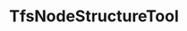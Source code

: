 ---
optionsClassName: TfsNodeStructureToolOptions
optionsClassFullName: MigrationTools.Tools.TfsNodeStructureToolOptions
configurationSamples:
- name: defaults
  order: 2
  description: 
  code: >-
    {
      "MigrationTools": {
        "Version": "16.0",
        "CommonTools": {
          "TfsNodeStructureTool": {
            "Areas": {
              "Filters": null,
              "Mappings": null
            },
            "Enabled": "True",
            "Iterations": {
              "Filters": null,
              "Mappings": null
            },
            "ReplicateAllExistingNodes": "True",
            "ShouldCreateMissingRevisionPaths": "True"
          }
        }
      }
    }
  sampleFor: MigrationTools.Tools.TfsNodeStructureToolOptions
- name: sample
  order: 1
  description: 
  code: >-
    {
      "MigrationTools": {
        "Version": "16.0",
        "CommonTools": {
          "TfsNodeStructureTool": {
            "Areas": {
              "Filters": [
                "*\\Team 1,*\\Team 1\\**"
              ],
              "Mappings": [
                {
                  "Match": "^migrationSource1([\\\\]?.*)$",
                  "Replacement": "MigrationTest5$1"
                },
                {
                  "Match": "^Skypoint Cloud([\\\\]?.*)$",
                  "Replacement": "MigrationTest5$1"
                },
                {
                  "Match": "^7473924d-c47f-4089-8f5c-077c728b576e([\\\\]?.*)$",
                  "Replacement": "MigrationTest5$1"
                }
              ]
            },
            "Enabled": "True",
            "Iterations": {
              "Filters": [
                "*\\Sprint*",
                "*\\Sprint*\\**"
              ],
              "Mappings": [
                {
                  "Match": "^migrationSource1([\\\\]?.*)$",
                  "Replacement": "MigrationTest5$1"
                },
                {
                  "Match": "^Skypoint Cloud([\\\\]?.*)$",
                  "Replacement": "MigrationTest5$1"
                },
                {
                  "Match": "^7473924d-c47f-4089-8f5c-077c728b576e([\\\\]?.*)$",
                  "Replacement": "MigrationTest5$1"
                }
              ]
            },
            "ReplicateAllExistingNodes": "True",
            "ShouldCreateMissingRevisionPaths": "True"
          }
        }
      }
    }
  sampleFor: MigrationTools.Tools.TfsNodeStructureToolOptions
- name: classic
  order: 3
  description: 
  code: >-
    {
      "$type": "TfsNodeStructureToolOptions",
      "Enabled": true,
      "Areas": {
        "Filters": [
          "*\\Team 1,*\\Team 1\\**"
        ],
        "Mappings": [
          {
            "Match": "^migrationSource1([\\\\]?.*)$",
            "Replacement": "MigrationTest5$1"
          },
          {
            "Match": "^Skypoint Cloud([\\\\]?.*)$",
            "Replacement": "MigrationTest5$1"
          },
          {
            "Match": "^7473924d-c47f-4089-8f5c-077c728b576e([\\\\]?.*)$",
            "Replacement": "MigrationTest5$1"
          }
        ]
      },
      "Iterations": {
        "Filters": [
          "*\\Sprint*",
          "*\\Sprint*\\**"
        ],
        "Mappings": [
          {
            "Match": "^migrationSource1([\\\\]?.*)$",
            "Replacement": "MigrationTest5$1"
          },
          {
            "Match": "^Skypoint Cloud([\\\\]?.*)$",
            "Replacement": "MigrationTest5$1"
          },
          {
            "Match": "^7473924d-c47f-4089-8f5c-077c728b576e([\\\\]?.*)$",
            "Replacement": "MigrationTest5$1"
          }
        ]
      },
      "ShouldCreateMissingRevisionPaths": true,
      "ReplicateAllExistingNodes": true
    }
  sampleFor: MigrationTools.Tools.TfsNodeStructureToolOptions
description: Tool for creating missing area and iteration path nodes in the target project during migration. Configurable through TfsNodeStructureToolOptions to specify which node types to create.
className: TfsNodeStructureTool
typeName: Tools
architecture: 
options:
- parameterName: Areas
  type: NodeOptions
  description: 'Rules to apply to the Area Path. Is an object of NodeOptions e.g. { "Filters": ["*/**"], "Mappings": [{"Match": "^oldProjectName([\\\\]?.*)$", "Replacement": "targetProjectA$1"}] }'
  defaultValue: '{"Filters": [], "Mappings": []}'
- parameterName: Enabled
  type: Boolean
  description: If set to `true` then the tool will run. Set to `false` and the processor will not run.
  defaultValue: missing XML code comments
- parameterName: Iterations
  type: NodeOptions
  description: 'Rules to apply to the Iteration Path. Is an object of NodeOptions e.g. { "Filters": ["*/**"], "Mappings": [{"Match": "^oldProjectName([\\\\]?.*)$", "Replacement": "targetProjectA$1"}] }'
  defaultValue: '{"Filters": [], "Mappings": []}'
- parameterName: ReplicateAllExistingNodes
  type: Boolean
  description: missing XML code comments
  defaultValue: missing XML code comments
- parameterName: ShouldCreateMissingRevisionPaths
  type: Boolean
  description: When set to True the susyem will try to create any missing missing area or iteration paths from the revisions.
  defaultValue: missing XML code comments
status: missing XML code comments
processingTarget: missing XML code comments
classFile: src/MigrationTools.Clients.TfsObjectModel/Tools/TfsNodeStructureTool.cs
optionsClassFile: src/MigrationTools.Clients.TfsObjectModel/Tools/TfsNodeStructureToolOptions.cs
notes:
  exists: true
  path: docs/Reference/Tools/TfsNodeStructureTool-notes.md
  markdown: >+
    ## Iteration Maps and Area Maps


    **NOTE: It is NOT posible to migrate a work item if the Area or Iteration path does not exist on the target project. This is because the work item will be created with the same Area and Iteration path as the source work item. If the path does not exist, the work item will not be created. _There is not way around this!_**


    You have two options to solve this problem:


    1. You can manually create the mentioned work items. This is a good option if you have a small number of work items or a small number of missing nodes. This will not work if you have work items that were moved from one project to another. Those Nodes are impossible to create in the target project.

    2. You can use the `AreaMaps` and `IterationMaps` to remap the nodes to existing nodes in the target project. This is a good option if you have a large number of work items or a large number of missing nodes.


    ### Overview


    These two configuration elements apply after the `NodeBasePaths` selector, i.e.

    only on Areas and Iterations that have been selected for migration. They allow

    to change the area path, respectively the iteration path, of migrated work items.


    These remapping rules are applied both while creating path nodes in the target

    project and when migrating work items.


    These remapping rules are applied with a higher priority than the

    `PrefixProjectToNodes` option. This means that if no declared rule matches the

    path and the `PrefixProjectToNodes` option is enabled, then the old behavior is

    used.


    The syntax is a dictionary of regular expressions and the replacement text.


    _Warning_: These follow the

    [.net regular expression language](https://docs.microsoft.com/en-us/dotnet/standard/base-types/regular-expression-language-quick-reference).

    The key in the dictionary is a regular expression search pattern, while the

    value is a regular expression replacement pattern. It is therefore possible to

    use back-references in the replacement string.


    _Warning_: Special characters in the acceptation of regular expressions _and_

    json both need to be escaped. For a key, this means, for example, that a

    literal backslash must be escaped for the regular expression language `\\`

    _and_ each of these backslashes must then be escaped for the json encoding:

    `\\\\`. In the replacement string, a literal `$` must be escaped with an

    additional `$` if it is followed by a number (due to the special meaning in

    regular expression replacement strings), while a backslash must be escaped

    (`\\`) due to the special meaning in json.


    _Advice_: To avoid unexpected results, always match terminating backslashes in

    the search pattern and replacement string: if a search pattern ends with a

    backslash, you should also put one in the replacement string, and if the search

    pattern does not include a terminating backslash, then none should be included

    in the replacement string.


    ### Configuration


    ```json

    "IterationMaps": {
      "^OriginalProject\\\\Path1(?=\\\\Sprint 2022)": "TargetProject\\AnotherPath\\NewTeam",
      "^OriginalProject\\\\Path1(?=\\\\Sprint 2020)": "TargetProject\\AnotherPath\\Archives\\Sprints 2020",
      "^OriginalProject\\\\Path2": "TargetProject\\YetAnotherPath\\Path2",
    },

    "AreaMaps": {
      "^OriginalProject\\\\(DescopeThis|DescopeThat)": "TargetProject\\Archive\\Descoped\\",
      "^OriginalProject\\\\(?!DescopeThis|DescopeThat)": "TargetProject\\NewArea\\",
    }

    ```


    - `"^OriginalProject\\\\Path1(?=\\\\Sprint 2022)": "TargetProject\\AnotherPath\\NewTeam",`

      In an iteration path, `OriginalProject\Path1` found at the beginning of the
      path, when followed by `\Sprint 2022`, will be replaced by
      `TargetProject\AnotherPath\NewTeam`.

      `OriginalProject\Path1\Sprint 2022\Sprint 01` will become
      `TargetProject\AnotherPath\NewTeam\Sprint 2022\Sprint 01` but
      `OriginalProject\Path1\Sprint 2020\Sprint 03` will _not_ be transformed by
      this rule.

    - `"^OriginalProject\\\\Path1(?=\\\\Sprint 2020)": "TargetProject\\AnotherPath\\Archives\\Sprints 2020",`

      In an iteration path, `OriginalProject\Path1` found at the beginning of the
      path, when followed by `\Sprint 2020`, will be replaced by
      `TargetProject\AnotherPath\Archives\\Sprints 2020`.

      `OriginalProject\Path1\Sprint 2020\Sprint 01` will become
      `TargetProject\AnotherPath\Archives\Sprint 2020\Sprint 01` but
      `OriginalProject\Path1\Sprint 2021\Sprint 03` will _not_ be transformed by
      this rule.

    - `"^OriginalProject\\\\Path2": "TargetProject\\YetAnotherPath\\Path2",`

      In an iteration path, `OriginalProject\Path2` will be replaced by
      `TargetProject\YetAnotherPath\Path2`.

    - `"^OriginalProject\\\\(DescopeThis|DescopeThat)": "TargetProject\\Archive\\Descoped\\",`

      In an area path, `OriginalProject\` found at the beginning of the path, when
      followed by either `DescopeThis` or `DescopeThat` will be replaced by `TargetProject\Archive\Descoped\`.

      `OriginalProject\DescopeThis\Area` will be transformed to
      `TargetProject\Archive\Descoped\DescopeThis\Area`.
      `OriginalProject\DescopeThat\Product` will be transformed to
      `TargetProject\Archive\Descoped\DescopeThat\Product`.

    - `"^OriginalProject\\\\(?!DescopeThis|DescopeThat)": "TargetProject\\NewArea\\",`

      In an area path, `OriginalProject\` found at the beginning of the path will be
      replaced by `TargetProject\NewArea\` unless it is followed by `DescopeThis` or
      `DescopeThat`.

      `OriginalProject\ValidArea\` would be replaced by
      `TargetProject\NewArea\ValidArea\` but `OriginalProject\DescopeThis` would not
      be modified by this rule.

    ### PrefixProjectToNodes


    The `PrefixProjectToNodes` was an option that was used to prepend the source project name to the target set of nodes. This was super valuable when the target Project already has nodes and you dont want to merge them all together. This is now replaced by the `AreaMaps` and `IterationMaps` options.


    ```

    "IterationMaps": {
      "^SourceServer\\\\(.*)" , "TargetServer\\SourceServer\\$1",
    },

    "AreaMaps": {
       "^SourceServer\\\\(.*)" , "TargetServer\\SourceServer\\$1",
    }

    ```


    =======


    ### More Complex Regex


    Before your migration starts it will validate that all of the Areas and Iterations from the **Source** work items revisions exist on the **Target**. Any that do not exist will be flagged in the logs and if and the migration will stop just after it outputs a list of the missing nodes.


    Our algorithm that converts the Source nodes to Target nodes processes the mappings at that time. This means that any valid mapped nodes will never be caught by the `This path is not anchored in the source project` message as they are already altered to be valid.


    > We recently updated the logging for this part of the system to more easily debug both your mappings and to see what they system is doing with the nodes and their current state. You can set `"LogLevel": "Debug"` to see the details.


    To add a mapping, you can follow the documentation with this being the simplest way:


    ```

    "IterationMaps": {
      "WorkItemMovedFromProjectName\\\\Iteration 1": "TargetProject\\Sprint 1",
    },

    "AreaMaps": {
       "WorkItemMovedFromProjectName\\\\Team 2": "TargetProject\\ProductA\\Team 2",
    }

    ```


    Or you can use regular expressions to match the missing area or iteration paths:


    ```

    "IterationMaps": {
      "^OriginalProject\\\\Path1(?=\\\\Sprint 2022)": "TargetProject\\AnotherPath\\NewTeam",
      "^OriginalProject\\\\Path1(?=\\\\Sprint 2020)": "TargetProject\\AnotherPath\\Archives\\Sprints 2020",
      "^OriginalProject\\\\Path2": "TargetProject\\YetAnotherPath\\Path2",
    },

    "AreaMaps": {
      "^OriginalProject\\\\(DescopeThis|DescopeThat)": "TargetProject\\Archive\\Descoped\\",
      "^OriginalProject\\\\(?!DescopeThis|DescopeThat)": "TargetProject\\NewArea\\",
    }

    ```


    If you want to use the matches in the replacement you can use the following:


    ```

    "IterationMaps": {
      "^\\\\oldproject1(?:\\\\([^\\\\]+))?\\\\([^\\\\]+)$": "TargetProject\\Q1\$2",
    }

    ```


    If the old iteration path was `\oldproject1\Custom Reporting\Sprint 13`, then this would result in a match for each Iteration node after the project node. You would then be able to reference any of the nodes using "$" and then the number of the match.


    Regular expressions are much more difficult to build and debug so it is a good idea to use a [regular expression tester](https://regex101.com/) to check that you are matching the right things and to build them in ChatGTP.


    _NOTE: You need `\\` to escape a `\` the pattern, and `\\` to escape a `\` in JSON. Therefor on the left of the match you need 4 `\` to represent the `\\` for the pattern and only 2 `\` in the match_


    ![image](https://github.com/nkdAgility/azure-devops-migration-tools/assets/5205575/2cf50929-7ea9-4a71-beab-dd8ff3b5b2a8)


    ### Example with PrefixProjectToNodes


    This will prepend a bucket to the area and iteration paths. This is useful when you want to keep the original paths but also want to be able to identify them as being from the original project.


    ````json


    ```json

    "AreaMaps": {
      "^OriginalProject(?:\\\\([^\\\\]+))?\\\\([^\\\\]+)$": "TargetProject\\BucketForIncommingAreas\$2",
    },

    "IterationMaps": {
      "^OriginalProject(?:\\\\([^\\\\]+))?\\\\([^\\\\]+)$": "TargetProject\\BucketForIncommingInterations\$2",
    }

    ````


    ### Example with AreaMaps and IterationMaps


    ```

    "CommonEnrichersConfig": [
        {
        "$type": "TfsNodeStructureOptions",
        "PrefixProjectToNodes": false,
        "NodeBasePaths": [],
        "AreaMaps": {
          "^Skypoint Cloud$" : "MigrationTest5"
        },
        "IterationMaps": {
          "^Skypoint Cloud\\\\Sprint 1$" : "MigrationTest5\\Sprint 1"
        },
        "ShouldCreateMissingRevisionPaths": true,
        "ReplicateAllExistingNodes":  true
      }
    ],

    ```


    ## <a name="Filters"></a>Filters


    The `NodeBasePaths` entry allows the filtering of the nodes to be replicated on the target projects. To try to explain the correct usage let us assume that we have a source team project `SourceProj` with the following node structures


    - AreaPath
      - SourceProj
      - SourceProj\Team 1
      - SourceProj\Team 2
      - SourceProj\Team 2\Sub-Area 1
      - SourceProj\Team 2\Sub-Area 2
      - SourceProj\Team 3
    - IterationPath
      - SourceProj
      - SourceProj\Sprint 1
      - SourceProj\Sprint 2
      - SourceProj\Sprint 2\Sub-Iteration
      - SourceProj\Sprint 3

    Depending upon what node structures you wish to migrate you would need the following settings. Exclusions are also possible by prefixing a path with an exclamation mark `!`. Example are


    |              |                                                                                                                                                                                                                                                                                                                                                  |

    | ------------ | ------------------------------------------------------------------------------------------------------------------------------------------------------------------------------------------------------------------------------------------------------------------------------------------------------------------------------------------------ |

    | Intention    | Migrate all areas and iterations and all Work Items                                                                                                                                                                                                                                                                                              |

    | Filters      | `[]`                                                                                                                                                                                                                                                                                                                                             |

    | Comment      | The same AreaPath and Iteration Paths are created on the target as on the source. Hence, all migrated WI remain in their existing area and iteration paths. <br/> This will be affected by the `AreaMaps` and `IterationMaps` settings.                                                                                                          |

    |              |

    | Intention    | Only migrate area path `Team 2` and it associated Work Items, but all iteration paths                                                                                                                                                                                                                                                            |

    | NodeBasePath | `["*\\Team 2", "*\\Sprint*"]`                                                                                                                                                                                                                                                                                                                    |

    | Comment      | Only the area path ending `Team 2` will be migrated. <br>The `WIQLQuery` should be edited to limit the WI migrated to this area path e.g. add `AND [System.AreaPath] UNDER 'SampleProject\\Team 2'` . <br> The migrated WI will have an area path of `TargetProj\Team 2` but retain their iteration paths matching the sprint name on the source |

    |              |

    | Intention    | Move the `Team 2` area, including its `Sub-Area`, and any others at the same level                                                                                                                                                                                                                                                               |

    | NodeBasePath | `["*\\Team 2", "Team 2\\*"]`                                                                                                                                                                                                                                                                                                                     |

    | Comment      | The Work Items will have to be restricted to the right areas, e.g. with `AND [System.AreaPath] UNDER 'SampleProject\\Team 2' AND [System.AreaPath] NOT UNDER 'SampleProject\\Team 2\\Sub-Area'`, otherwise their migration will fail                                                                                                             |

    |              |

    | Intention    | Move the `Team 2` area, but not its `Sub-Area`                                                                                                                                                                                                                                                                                                   |

    | NodeBasePath | `["*\\Team 2", "!Team 2\\SubArea"]`                                                                                                                                                                                                                                                                                                              |

    | Comment      | The Work Items will have to be restricted to the right areas, e.g. with `AND [System.AreaPath] UNDER 'SampleProject\\Team 2' AND [System.AreaPath] NOT UNDER 'SampleProject\\Team 2\\Sub-Area'`, otherwise their migration will fail                                                                                                             |


    # Patterns


    The following patterns are supported:


    > | Wildcard | Description                                                           | Example      | Matches                                                  | Does not match                        |

    > | -------- | --------------------------------------------------------------------- | ------------ | -------------------------------------------------------- | ------------------------------------- |

    > | \*       | matches any number of any characters including none                   | Law\*        | Law, Laws, or Lawyer                                     |

    > | ?        | matches any single character                                          | ?at          | Cat, cat, Bat or bat                                     | at                                    |

    > | [abc]    | matches one character given in the bracket                            | [CB]at       | Cat or Bat                                               | cat or bat                            |

    > | [a-z]    | matches one character from the range given in the bracket             | Letter[0-9]  | Letter0, Letter1, Letter2 up to Letter9                  | Letters, Letter or Letter10           |

    > | [!abc]   | matches one character that is not given in the bracket                | [!C]at       | Bat, bat, or cat                                         | Cat                                   |

    > | [!a-z]   | matches one character that is not from the range given in the bracket | Letter[!3-5] | Letter1, Letter2, Letter6 up to Letter9 and Letterx etc. | Letter3, Letter4, Letter5 or Letterxx |


    In addition, Glob also supports:


    | Wildcard | Description                                                                                        | Example       | Matches                                            | Does not match |

    | -------- | -------------------------------------------------------------------------------------------------- | ------------- | -------------------------------------------------- | -------------- |

    | `**`     | matches any number of path / directory segments. When used must be the only contents of a segment. | /\*\*/some.\* | /foo/bar/bah/some.txt, /some.txt, or /foo/some.txt |


    # Escaping special characters


    Wrap special characters `?, *, [` in square brackets in order to escape them.

    You can also use negation when doing this.

redirectFrom:
- /Reference/Tools/TfsNodeStructureToolOptions/
layout: reference
toc: true
permalink: /Reference/Tools/TfsNodeStructureTool/
title: TfsNodeStructureTool
categories:
- Tools
- 
topics:
- topic: notes
  path: docs/Reference/Tools/TfsNodeStructureTool-notes.md
  exists: true
  markdown: >+
    ## Iteration Maps and Area Maps


    **NOTE: It is NOT posible to migrate a work item if the Area or Iteration path does not exist on the target project. This is because the work item will be created with the same Area and Iteration path as the source work item. If the path does not exist, the work item will not be created. _There is not way around this!_**


    You have two options to solve this problem:


    1. You can manually create the mentioned work items. This is a good option if you have a small number of work items or a small number of missing nodes. This will not work if you have work items that were moved from one project to another. Those Nodes are impossible to create in the target project.

    2. You can use the `AreaMaps` and `IterationMaps` to remap the nodes to existing nodes in the target project. This is a good option if you have a large number of work items or a large number of missing nodes.


    ### Overview


    These two configuration elements apply after the `NodeBasePaths` selector, i.e.

    only on Areas and Iterations that have been selected for migration. They allow

    to change the area path, respectively the iteration path, of migrated work items.


    These remapping rules are applied both while creating path nodes in the target

    project and when migrating work items.


    These remapping rules are applied with a higher priority than the

    `PrefixProjectToNodes` option. This means that if no declared rule matches the

    path and the `PrefixProjectToNodes` option is enabled, then the old behavior is

    used.


    The syntax is a dictionary of regular expressions and the replacement text.


    _Warning_: These follow the

    [.net regular expression language](https://docs.microsoft.com/en-us/dotnet/standard/base-types/regular-expression-language-quick-reference).

    The key in the dictionary is a regular expression search pattern, while the

    value is a regular expression replacement pattern. It is therefore possible to

    use back-references in the replacement string.


    _Warning_: Special characters in the acceptation of regular expressions _and_

    json both need to be escaped. For a key, this means, for example, that a

    literal backslash must be escaped for the regular expression language `\\`

    _and_ each of these backslashes must then be escaped for the json encoding:

    `\\\\`. In the replacement string, a literal `$` must be escaped with an

    additional `$` if it is followed by a number (due to the special meaning in

    regular expression replacement strings), while a backslash must be escaped

    (`\\`) due to the special meaning in json.


    _Advice_: To avoid unexpected results, always match terminating backslashes in

    the search pattern and replacement string: if a search pattern ends with a

    backslash, you should also put one in the replacement string, and if the search

    pattern does not include a terminating backslash, then none should be included

    in the replacement string.


    ### Configuration


    ```json

    "IterationMaps": {
      "^OriginalProject\\\\Path1(?=\\\\Sprint 2022)": "TargetProject\\AnotherPath\\NewTeam",
      "^OriginalProject\\\\Path1(?=\\\\Sprint 2020)": "TargetProject\\AnotherPath\\Archives\\Sprints 2020",
      "^OriginalProject\\\\Path2": "TargetProject\\YetAnotherPath\\Path2",
    },

    "AreaMaps": {
      "^OriginalProject\\\\(DescopeThis|DescopeThat)": "TargetProject\\Archive\\Descoped\\",
      "^OriginalProject\\\\(?!DescopeThis|DescopeThat)": "TargetProject\\NewArea\\",
    }

    ```


    - `"^OriginalProject\\\\Path1(?=\\\\Sprint 2022)": "TargetProject\\AnotherPath\\NewTeam",`

      In an iteration path, `OriginalProject\Path1` found at the beginning of the
      path, when followed by `\Sprint 2022`, will be replaced by
      `TargetProject\AnotherPath\NewTeam`.

      `OriginalProject\Path1\Sprint 2022\Sprint 01` will become
      `TargetProject\AnotherPath\NewTeam\Sprint 2022\Sprint 01` but
      `OriginalProject\Path1\Sprint 2020\Sprint 03` will _not_ be transformed by
      this rule.

    - `"^OriginalProject\\\\Path1(?=\\\\Sprint 2020)": "TargetProject\\AnotherPath\\Archives\\Sprints 2020",`

      In an iteration path, `OriginalProject\Path1` found at the beginning of the
      path, when followed by `\Sprint 2020`, will be replaced by
      `TargetProject\AnotherPath\Archives\\Sprints 2020`.

      `OriginalProject\Path1\Sprint 2020\Sprint 01` will become
      `TargetProject\AnotherPath\Archives\Sprint 2020\Sprint 01` but
      `OriginalProject\Path1\Sprint 2021\Sprint 03` will _not_ be transformed by
      this rule.

    - `"^OriginalProject\\\\Path2": "TargetProject\\YetAnotherPath\\Path2",`

      In an iteration path, `OriginalProject\Path2` will be replaced by
      `TargetProject\YetAnotherPath\Path2`.

    - `"^OriginalProject\\\\(DescopeThis|DescopeThat)": "TargetProject\\Archive\\Descoped\\",`

      In an area path, `OriginalProject\` found at the beginning of the path, when
      followed by either `DescopeThis` or `DescopeThat` will be replaced by `TargetProject\Archive\Descoped\`.

      `OriginalProject\DescopeThis\Area` will be transformed to
      `TargetProject\Archive\Descoped\DescopeThis\Area`.
      `OriginalProject\DescopeThat\Product` will be transformed to
      `TargetProject\Archive\Descoped\DescopeThat\Product`.

    - `"^OriginalProject\\\\(?!DescopeThis|DescopeThat)": "TargetProject\\NewArea\\",`

      In an area path, `OriginalProject\` found at the beginning of the path will be
      replaced by `TargetProject\NewArea\` unless it is followed by `DescopeThis` or
      `DescopeThat`.

      `OriginalProject\ValidArea\` would be replaced by
      `TargetProject\NewArea\ValidArea\` but `OriginalProject\DescopeThis` would not
      be modified by this rule.

    ### PrefixProjectToNodes


    The `PrefixProjectToNodes` was an option that was used to prepend the source project name to the target set of nodes. This was super valuable when the target Project already has nodes and you dont want to merge them all together. This is now replaced by the `AreaMaps` and `IterationMaps` options.


    ```

    "IterationMaps": {
      "^SourceServer\\\\(.*)" , "TargetServer\\SourceServer\\$1",
    },

    "AreaMaps": {
       "^SourceServer\\\\(.*)" , "TargetServer\\SourceServer\\$1",
    }

    ```


    =======


    ### More Complex Regex


    Before your migration starts it will validate that all of the Areas and Iterations from the **Source** work items revisions exist on the **Target**. Any that do not exist will be flagged in the logs and if and the migration will stop just after it outputs a list of the missing nodes.


    Our algorithm that converts the Source nodes to Target nodes processes the mappings at that time. This means that any valid mapped nodes will never be caught by the `This path is not anchored in the source project` message as they are already altered to be valid.


    > We recently updated the logging for this part of the system to more easily debug both your mappings and to see what they system is doing with the nodes and their current state. You can set `"LogLevel": "Debug"` to see the details.


    To add a mapping, you can follow the documentation with this being the simplest way:


    ```

    "IterationMaps": {
      "WorkItemMovedFromProjectName\\\\Iteration 1": "TargetProject\\Sprint 1",
    },

    "AreaMaps": {
       "WorkItemMovedFromProjectName\\\\Team 2": "TargetProject\\ProductA\\Team 2",
    }

    ```


    Or you can use regular expressions to match the missing area or iteration paths:


    ```

    "IterationMaps": {
      "^OriginalProject\\\\Path1(?=\\\\Sprint 2022)": "TargetProject\\AnotherPath\\NewTeam",
      "^OriginalProject\\\\Path1(?=\\\\Sprint 2020)": "TargetProject\\AnotherPath\\Archives\\Sprints 2020",
      "^OriginalProject\\\\Path2": "TargetProject\\YetAnotherPath\\Path2",
    },

    "AreaMaps": {
      "^OriginalProject\\\\(DescopeThis|DescopeThat)": "TargetProject\\Archive\\Descoped\\",
      "^OriginalProject\\\\(?!DescopeThis|DescopeThat)": "TargetProject\\NewArea\\",
    }

    ```


    If you want to use the matches in the replacement you can use the following:


    ```

    "IterationMaps": {
      "^\\\\oldproject1(?:\\\\([^\\\\]+))?\\\\([^\\\\]+)$": "TargetProject\\Q1\$2",
    }

    ```


    If the old iteration path was `\oldproject1\Custom Reporting\Sprint 13`, then this would result in a match for each Iteration node after the project node. You would then be able to reference any of the nodes using "$" and then the number of the match.


    Regular expressions are much more difficult to build and debug so it is a good idea to use a [regular expression tester](https://regex101.com/) to check that you are matching the right things and to build them in ChatGTP.


    _NOTE: You need `\\` to escape a `\` the pattern, and `\\` to escape a `\` in JSON. Therefor on the left of the match you need 4 `\` to represent the `\\` for the pattern and only 2 `\` in the match_


    ![image](https://github.com/nkdAgility/azure-devops-migration-tools/assets/5205575/2cf50929-7ea9-4a71-beab-dd8ff3b5b2a8)


    ### Example with PrefixProjectToNodes


    This will prepend a bucket to the area and iteration paths. This is useful when you want to keep the original paths but also want to be able to identify them as being from the original project.


    ````json


    ```json

    "AreaMaps": {
      "^OriginalProject(?:\\\\([^\\\\]+))?\\\\([^\\\\]+)$": "TargetProject\\BucketForIncommingAreas\$2",
    },

    "IterationMaps": {
      "^OriginalProject(?:\\\\([^\\\\]+))?\\\\([^\\\\]+)$": "TargetProject\\BucketForIncommingInterations\$2",
    }

    ````


    ### Example with AreaMaps and IterationMaps


    ```

    "CommonEnrichersConfig": [
        {
        "$type": "TfsNodeStructureOptions",
        "PrefixProjectToNodes": false,
        "NodeBasePaths": [],
        "AreaMaps": {
          "^Skypoint Cloud$" : "MigrationTest5"
        },
        "IterationMaps": {
          "^Skypoint Cloud\\\\Sprint 1$" : "MigrationTest5\\Sprint 1"
        },
        "ShouldCreateMissingRevisionPaths": true,
        "ReplicateAllExistingNodes":  true
      }
    ],

    ```


    ## <a name="Filters"></a>Filters


    The `NodeBasePaths` entry allows the filtering of the nodes to be replicated on the target projects. To try to explain the correct usage let us assume that we have a source team project `SourceProj` with the following node structures


    - AreaPath
      - SourceProj
      - SourceProj\Team 1
      - SourceProj\Team 2
      - SourceProj\Team 2\Sub-Area 1
      - SourceProj\Team 2\Sub-Area 2
      - SourceProj\Team 3
    - IterationPath
      - SourceProj
      - SourceProj\Sprint 1
      - SourceProj\Sprint 2
      - SourceProj\Sprint 2\Sub-Iteration
      - SourceProj\Sprint 3

    Depending upon what node structures you wish to migrate you would need the following settings. Exclusions are also possible by prefixing a path with an exclamation mark `!`. Example are


    |              |                                                                                                                                                                                                                                                                                                                                                  |

    | ------------ | ------------------------------------------------------------------------------------------------------------------------------------------------------------------------------------------------------------------------------------------------------------------------------------------------------------------------------------------------ |

    | Intention    | Migrate all areas and iterations and all Work Items                                                                                                                                                                                                                                                                                              |

    | Filters      | `[]`                                                                                                                                                                                                                                                                                                                                             |

    | Comment      | The same AreaPath and Iteration Paths are created on the target as on the source. Hence, all migrated WI remain in their existing area and iteration paths. <br/> This will be affected by the `AreaMaps` and `IterationMaps` settings.                                                                                                          |

    |              |

    | Intention    | Only migrate area path `Team 2` and it associated Work Items, but all iteration paths                                                                                                                                                                                                                                                            |

    | NodeBasePath | `["*\\Team 2", "*\\Sprint*"]`                                                                                                                                                                                                                                                                                                                    |

    | Comment      | Only the area path ending `Team 2` will be migrated. <br>The `WIQLQuery` should be edited to limit the WI migrated to this area path e.g. add `AND [System.AreaPath] UNDER 'SampleProject\\Team 2'` . <br> The migrated WI will have an area path of `TargetProj\Team 2` but retain their iteration paths matching the sprint name on the source |

    |              |

    | Intention    | Move the `Team 2` area, including its `Sub-Area`, and any others at the same level                                                                                                                                                                                                                                                               |

    | NodeBasePath | `["*\\Team 2", "Team 2\\*"]`                                                                                                                                                                                                                                                                                                                     |

    | Comment      | The Work Items will have to be restricted to the right areas, e.g. with `AND [System.AreaPath] UNDER 'SampleProject\\Team 2' AND [System.AreaPath] NOT UNDER 'SampleProject\\Team 2\\Sub-Area'`, otherwise their migration will fail                                                                                                             |

    |              |

    | Intention    | Move the `Team 2` area, but not its `Sub-Area`                                                                                                                                                                                                                                                                                                   |

    | NodeBasePath | `["*\\Team 2", "!Team 2\\SubArea"]`                                                                                                                                                                                                                                                                                                              |

    | Comment      | The Work Items will have to be restricted to the right areas, e.g. with `AND [System.AreaPath] UNDER 'SampleProject\\Team 2' AND [System.AreaPath] NOT UNDER 'SampleProject\\Team 2\\Sub-Area'`, otherwise their migration will fail                                                                                                             |


    # Patterns


    The following patterns are supported:


    > | Wildcard | Description                                                           | Example      | Matches                                                  | Does not match                        |

    > | -------- | --------------------------------------------------------------------- | ------------ | -------------------------------------------------------- | ------------------------------------- |

    > | \*       | matches any number of any characters including none                   | Law\*        | Law, Laws, or Lawyer                                     |

    > | ?        | matches any single character                                          | ?at          | Cat, cat, Bat or bat                                     | at                                    |

    > | [abc]    | matches one character given in the bracket                            | [CB]at       | Cat or Bat                                               | cat or bat                            |

    > | [a-z]    | matches one character from the range given in the bracket             | Letter[0-9]  | Letter0, Letter1, Letter2 up to Letter9                  | Letters, Letter or Letter10           |

    > | [!abc]   | matches one character that is not given in the bracket                | [!C]at       | Bat, bat, or cat                                         | Cat                                   |

    > | [!a-z]   | matches one character that is not from the range given in the bracket | Letter[!3-5] | Letter1, Letter2, Letter6 up to Letter9 and Letterx etc. | Letter3, Letter4, Letter5 or Letterxx |


    In addition, Glob also supports:


    | Wildcard | Description                                                                                        | Example       | Matches                                            | Does not match |

    | -------- | -------------------------------------------------------------------------------------------------- | ------------- | -------------------------------------------------- | -------------- |

    | `**`     | matches any number of path / directory segments. When used must be the only contents of a segment. | /\*\*/some.\* | /foo/bar/bah/some.txt, /some.txt, or /foo/some.txt |


    # Escaping special characters


    Wrap special characters `?, *, [` in square brackets in order to escape them.

    You can also use negation when doing this.
- topic: introduction
  path: docs/Reference/Tools/TfsNodeStructureTool-introduction.md
  exists: true
  markdown: ''

---